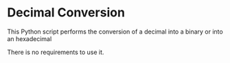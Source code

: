 # Decimal Conversion

This Python script performs the conversion of a decimal into a binary or into an hexadecimal

There is no requirements to use it.
